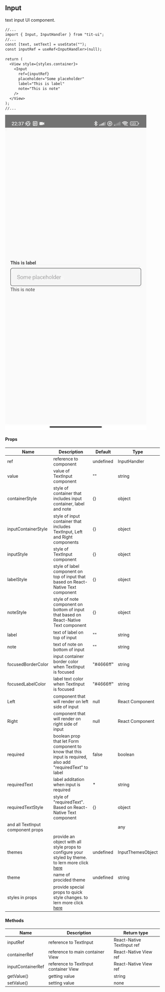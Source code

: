 ## Input

text input UI component.

```tsx
//...
import { Input, InputHandler } from "tit-ui";
//...
const [text, setText] = useState("");
const inputRef = useRef<InputHandler>(null);

return (
  <View style={styles.container}>
    <Input
      ref={inputRef}
      placeholder="Some placeholder"
      label="This is label"
      note="This is note"
    />
  </View>
);
//...
```

![alt switch](https://github.com/blnaxblachbl/tit-ui/blob/main/gifs/textInput.gif?raw=true)

#### Props

| Name                              | Description                                                                                                                 | Default   | Type              |
| --------------------------------- | --------------------------------------------------------------------------------------------------------------------------- | --------- | ----------------- |
| ref                               | reference to component                                                                                                      | undefined | InputHandler      |
| value                             | value of TextInput component                                                                                                | ""        | string            |
| containerStyle                    | style of container that includes input container, label and note                                                            | {}        | object            |
| inputContainerStyle               | style of input container that includes TextInput, Left and Right components                                                 | {}        | object            |
| inputStyle                        | style of TextInput component                                                                                                | {}        | object            |
| labelStyle                        | style of label component on top of input that based on React-Native Text component                                          | {}        | object            |
| noteStyle                         | style of note component on bottom of input that based on React-Native Text component                                        | {}        | object            |
| label                             | text of label on top of input                                                                                               | ""        | string            |
| note                              | text of note on bottom of input                                                                                             | ""        | string            |
| focusedBorderColor                | input container border color when TextInput is focused                                                                      | "#4666ff" | string            |
| focusedLabelColor                 | label text color when TextInput is focused                                                                                  | "#4666ff" | string            |
| Left                              | component that will render on left side of input                                                                            | null      | React Component   |
| Right                             | component that will render on right side of input                                                                           | null      | React Component   |
| required                          | boolean prop that let Form component to know that this input is required, also add "requiredText" to label                  | false     | boolean           |
| requiredText                      | label additation when input is required                                                                                     | \*        | string            |
| requiredTextStyle                 | style of "requiredText". Based on React-Native Text component                                                               | {}        | object            |
| and all TextInput component props |                                                                                                                             |           | any               |
| themes                            | provide an object with all style props to configure your styled by theme. to lern more click [here](https://tit.dev/themes) | undefined | InputThemesObject |
| theme                             | name of procided theme                                                                                                      | undefined | string            |
| styles in props                   | provide special props to quick style changes. to lern more click [here](https://tit.dev/styles)                             |           |                   |

#### Methods

| Name              | Description                           | Return type                |
| ----------------- | ------------------------------------- | -------------------------- |
| inputRef          | reference to TextInput                | React-Native TextInput ref |
| containerRef      | reference to main container View      | React-Native View ref      |
| inputContainerRef | reference to TextInput container View | React-Native View ref      |
| getValue()        | getting value                         | string                     |
| setValue()        | setting value                         | none                       |
